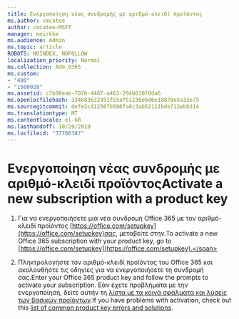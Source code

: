 ```yaml
---
title: Ενεργοποίηση νέας συνδρομής με αριθμό-κλειδί προϊόντος
ms.author: cmcatee
author: cmcatee-MSFT
manager: mnirkhe
ms.audience: Admin
ms.topic: article
ROBOTS: NOINDEX, NOFOLLOW
localization_priority: Normal
ms.collection: Adm_O365
ms.custom:
- "480"
- "1500028"
ms.assetid: c7b98eab-707b-4487-a463-294b010f0da6
ms.openlocfilehash: 334683632951f55af51236e6d6e18870e5a33e75
ms.sourcegitcommit: defe2c412567b596fa8c3ab52111bde712ebb314
ms.translationtype: MT
ms.contentlocale: el-GR
ms.lasthandoff: 10/29/2019
ms.locfileid: "37766387"
---
```

# <a name="activate-a-new-subscription-with-a-product-key"></a><span data-ttu-id="41606-102">Ενεργοποίηση νέας συνδρομής με αριθμό-κλειδί προϊόντος</span><span class="sxs-lookup"><span data-stu-id="41606-102">Activate a new subscription with a product key</span></span>

1. <span data-ttu-id="41606-103">Για να ενεργοποιήσετε μια νέα συνδρομή Office 365 με τον αριθμό-κλειδί προϊόντος [https://office.com/setupkey](https://office.com/setupkey)σας, μεταβείτε στην.</span><span class="sxs-lookup"><span data-stu-id="41606-103">To activate a new Office 365 subscription with your product key, go to [https://office.com/setupkey](https://office.com/setupkey).</span></span>

2. <span data-ttu-id="41606-104">Πληκτρολογήστε τον αριθμό-κλειδί προϊόντος του Office 365 και ακολουθήστε τις οδηγίες για να ενεργοποιήσετε τη συνδρομή σας.</span><span class="sxs-lookup"><span data-stu-id="41606-104">Enter your Office 365 product key and follow the prompts to activate your subscription.</span></span> <span data-ttu-id="41606-105">Εάν έχετε προβλήματα με την ενεργοποίηση, δείτε αυτήν τη [λίστα με τα κοινά σφάλματα και λύσεις των βασικών προϊόντων](https://docs.microsoft.com/office365/admin/misc/product-key-errors-and-solutions).</span><span class="sxs-lookup"><span data-stu-id="41606-105">If you have problems with activation, check out this [list of common product key errors and solutions](https://docs.microsoft.com/office365/admin/misc/product-key-errors-and-solutions).</span></span>
